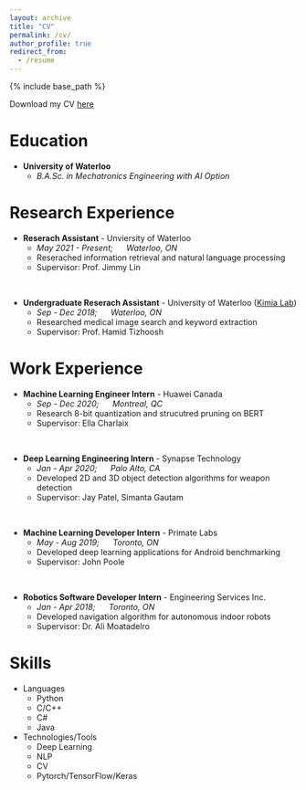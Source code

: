 ```yaml
---
layout: archive
title: "CV"
permalink: /cv/
author_profile: true
redirect_from:
  - /resume
---
```


{% include base_path %}

Download my CV [here](http://larryli1999.github.io/files/CV.pdf)

Education
======
* **University of Waterloo**<br/>
  * *B.A.Sc. in Mechatronics Engineering with AI Option*<br/>

Research Experience
======
* **Reserach Assistant** - Unviersity of Waterloo<br/>
  * *May 2021 - Present;&nbsp;&nbsp;&nbsp;&nbsp;&nbsp;&nbsp;Waterloo, ON*<br/>
  * Reserached information retrieval and natural language processing
  * Supervisor: Prof. Jimmy Lin
<br/>

* **Undergraduate Reserach Assistant** - University of Waterloo ([Kimia Lab](https://kimialab.uwaterloo.ca/kimia/))<br/>
  * *Sep - Dec 2018;&nbsp;&nbsp;&nbsp;&nbsp;&nbsp;&nbsp;Waterloo, ON*<br/>
  * Researched medical image search and keyword extraction
  * Supervisor: Prof. Hamid Tizhoosh

Work Experience
======
* **Machine Learning Engineer Intern** - Huawei Canada<br/>
  * *Sep - Dec 2020;&nbsp;&nbsp;&nbsp;&nbsp;&nbsp;&nbsp;Montreal, QC*<br/>
  * Research 8-bit quantization and strucutred pruning on BERT
  * Supervisor: Ella Charlaix
<br/>

* **Deep Learning Engineering Intern** - Synapse Technology<br/>
  * *Jan - Apr 2020;&nbsp;&nbsp;&nbsp;&nbsp;&nbsp;&nbsp;Palo Alto, CA*<br/>
  * Developed 2D and 3D object detection algorithms for weapon detection
  * Supervisor: Jay Patel, Simanta Gautam
<br/>

* **Machine Learning Developer Intern** - Primate Labs<br/>
  * *May - Aug 2019;&nbsp;&nbsp;&nbsp;&nbsp;&nbsp;&nbsp;Toronto, ON*<br/>
  * Developed deep learning applications for Android benchmarking
  * Supervisor: John Poole
<br/>

* **Robotics Software Developer Intern** - Engineering Services Inc.<br/>
  * *Jan - Apr 2018;&nbsp;&nbsp;&nbsp;&nbsp;&nbsp;&nbsp;Toronto, ON*<br/>
  * Developed navigation algorithm for autonomous indoor robots
  * Supervisor: Dr. Ali Moatadelro

Skills
======
* Languages
  * Python
  * C/C++
  * C#
  * Java
* Technologies/Tools
  * Deep Learning
  * NLP
  * CV
  * Pytorch/TensorFlow/Keras

  
<!-- Talks
======
  <ul>{% for post in site.talks %}
    {% include archive-single-talk-cv.html %}
  {% endfor %}</ul>
  
Teaching
======
  <ul>{% for post in site.teaching %}
    {% include archive-single-cv.html %}
  {% endfor %}</ul>
  
Service and leadership
======
* Currently signed in to 43 different slack teams -->
